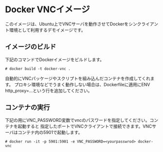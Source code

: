 Docker VNCイメージ
==================

このイメージは、Ubuntu上でVNCサーバを動作させてDockerをシンクライアント環境として利用するデモイメージです。


イメージのビルド
----------------

下記のコマンドでDockerイメージをビルドします。

```
# docker build -t docker-vnc .
```

自動的にVNCパッケージやスクリプトを組み込んだコンテナを作成してくれます。
プロキシ環境などでうまく動作しない場合は、Dockerfileに適用にENV http_proxy=...という行を追加してください。


コンテナの実行
--------------

下記の用にVNC_PASSWORD変数でvncのパスワードを指定してください。コンテナを起動すると
指定したポートでVNCクライアントで接続できます。VNCサーバはコンテナ内の5901で起動します。

```
# docker run -it -p 5901:5901 -e VNC_PASSWORD=<yourpasswrod> docker-vnc
```



